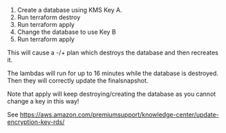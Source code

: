 1. Create a database using KMS Key A.
2. Run terraform destroy
3. Run terraform apply
4. Change the database to use Key B
5. Run terraform apply

This will cause a -/+ plan which destroys the database and then recreates it.

The lambdas will run for up to 16 minutes while the database is destroyed.  Then they will correctly update the finalsnapshot.

Note that apply will keep destroying/creating the database as you cannot change a key in this way!

See https://aws.amazon.com/premiumsupport/knowledge-center/update-encryption-key-rds/


